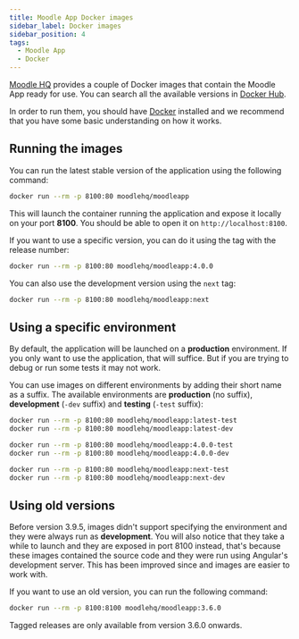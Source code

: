 ```yaml
---
title: Moodle App Docker images
sidebar_label: Docker images
sidebar_position: 4
tags:
  - Moodle App
  - Docker
---
```


[Moodle HQ](https://moodle.com/) provides a couple of Docker images that contain the Moodle App ready for use. You can search all the available versions in [Docker Hub](https://hub.docker.com/r/moodlehq/moodleapp/tags).

In order to run them, you should have [Docker](https://www.docker.com/) installed and we recommend that you have some basic understanding on how it works.

## Running the images

You can run the latest stable version of the application using the following command:

```bash
docker run --rm -p 8100:80 moodlehq/moodleapp
```

This will launch the container running the application and expose it locally on your port **8100**. You should be able to open it on `http://localhost:8100`.

If you want to use a specific version, you can do it using the tag with the release number:

```bash
docker run --rm -p 8100:80 moodlehq/moodleapp:4.0.0
```

You can also use the development version using the `next` tag:

```bash
docker run --rm -p 8100:80 moodlehq/moodleapp:next
```

## Using a specific environment

By default, the application will be launched on a __production__ environment. If you only want to use the application, that will suffice. But if you are trying to debug or run some tests it may not work.

You can use images on different environments by adding their short name as a suffix. The available environments are __production__ (no suffix), __development__ (`-dev` suffix) and __testing__ (`-test` suffix):

```bash title="Using the latest stable version"
docker run --rm -p 8100:80 moodlehq/moodleapp:latest-test
docker run --rm -p 8100:80 moodlehq/moodleapp:latest-dev
```

```bash title="Using a specific version"
docker run --rm -p 8100:80 moodlehq/moodleapp:4.0.0-test
docker run --rm -p 8100:80 moodlehq/moodleapp:4.0.0-dev
```

```bash title="Using the latest development version"
docker run --rm -p 8100:80 moodlehq/moodleapp:next-test
docker run --rm -p 8100:80 moodlehq/moodleapp:next-dev
```

## Using old versions

Before version 3.9.5, images didn't support specifying the environment and they were always run as **development**. You will also notice that they take a while to launch and they are exposed in port 8100 instead, that's because these images contained the source code and they were run using Angular's development server. This has been improved since and images are easier to work with.

If you want to use an old version, you can run the following command:

```bash
docker run --rm -p 8100:8100 moodlehq/moodleapp:3.6.0
```

Tagged releases are only available from version 3.6.0 onwards.
